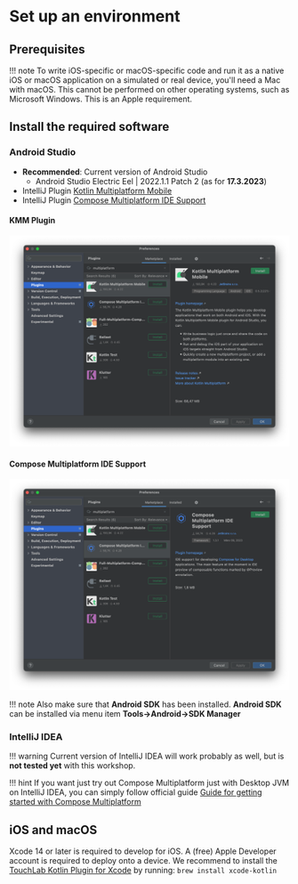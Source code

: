 #  Set up an environment

##  Prerequisites

!!! note
To write iOS-specific or macOS-specific code  and run it as a native iOS or macOS application on a simulated or real device, you'll need a Mac with macOS. This cannot be performed on other operating systems, such as Microsoft Windows. This is an Apple requirement.

##  Install the required software


### Android Studio

* **Recommended**: Current version of Android Studio
  * Android Studio Electric Eel | 2022.1.1 Patch 2 (as for **17.3.2023**)
* IntelliJ Plugin [Kotlin Multiplatform Mobile](https://plugins.jetbrains.com/plugin/14936-kotlin-multiplatform-mobile)
* IntelliJ Plugin [Compose Multiplatform IDE Support](https://plugins.jetbrains.com/plugin/16541-compose-multiplatform-ide-support)

#### KMM Plugin

![KMM Plugin](KMM_plugin.png)

#### Compose Multiplatform IDE Support

![KMM Plugin](CMP_plugin.png)


!!! note
Also make sure that **Android SDK** has been installed.
**Android SDK** can be installed via menu item **Tools->Android->SDK Manager**

### IntelliJ IDEA

!!! warning
Current version of IntelliJ IDEA will work probably as well, but is **not tested yet** with this workshop.

!!! hint
If you want just try out Compose Multiplatform just with Desktop JVM on IntelliJ IDEA, you can simply follow official guide [Guide for getting started with Compose Multiplatform](https://github.com/JetBrains/compose-multiplatform/tree/master/tutorials/Getting_Started)


## iOS and macOS

Xcode 14 or later is required to develop for iOS. A (free) Apple Developer account is required to deploy onto a device.
We recommend to install the [TouchLab Kotlin Plugin for Xcode](https://github.com/touchlab/xcode-kotlin) by running: `brew install xcode-kotlin`

